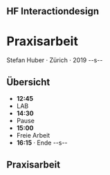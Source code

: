 ## HF Interactiondesign
# Praxisarbeit



Stefan Huber · Zürich · 2019 <!-- .element: class="footer" -->
--s--
## Übersicht

* **12:45**
* LAB
* **14:30**
* Pause
* **15:00**
* Freie Arbeit
* **16:15** · Ende
--s--
## Praxisarbeit
